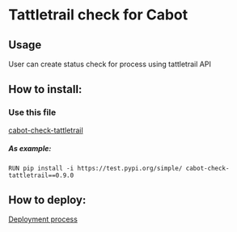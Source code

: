 # Tattletrail check for Cabot

## Usage
User can create status check for process using tattletrail API

## How to install:

### Use this file
[cabot-check-tattletrail](https://test.pypi.org/project/cabot-check-tattletrail/)

##### As example: 

```RUN pip install -i https://test.pypi.org/simple/ cabot-check-tattletrail==0.9.0```

## How to deploy:

[Deployment process](https://github.com/objectstoragesolutions/cabot-check-tattletrail/wiki/How-to-deploy.)

